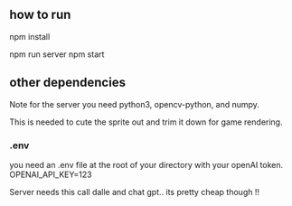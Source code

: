 ## how to run

npm install

npm run server
npm start

## other dependencies

Note for the server you need python3, opencv-python, and numpy.

This is needed to cute the sprite out and trim it down for game rendering.

### .env

you need an .env file at the root of your directory with your openAI token.
OPENAI_API_KEY=123

Server needs this call dalle and chat gpt.. its pretty cheap though !!
